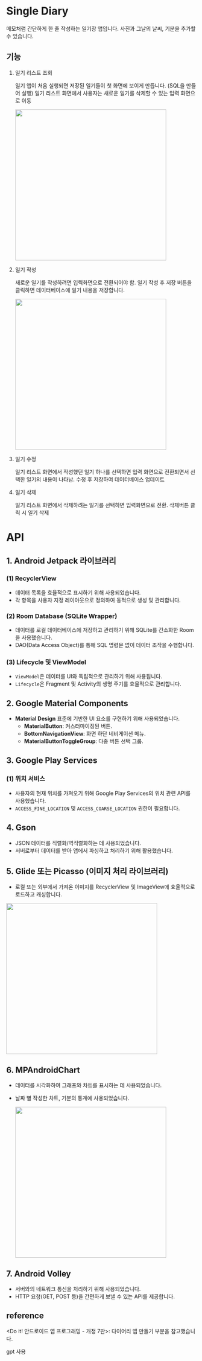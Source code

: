 # Single Diary

메모처럼 간단하게 한 줄 작성하는 일기장 앱입니다. 사진과 그날의 날씨, 기분을 추가할 수 있습니다.

## 기능

1. 일기 리스트 조회
    
    일기 앱이 처음 실행되면 저장된 일기들이 첫 화면에 보이게 만듭니다. (SQL을 만들어 실행) 일기 리스트 화면에서 사용자는 새로운 일기를 삭제할 수 있는 입력 화면으로 이동
   
   <img src ="https://github.com/user-attachments/assets/293198bc-c46c-44e0-ba4d-c1fe77b3342f" Height="400"/>

3. 일기 작성
    
    새로운 일기를 작성하려면 입력화면으로 전환되어야 함. 일기 작성 후 저장 버튼을 클릭하면 데이터베이스에 일기 내용을 저장합니다.
    
    <img src ="https://github.com/user-attachments/assets/29113612-9cd8-4f6e-9fe7-767591b8b774" Height="400"/>

    
4. 일기 수정
    
    일기 리스트 화면에서 작성했던 일기 하나를 선택하면 입력 화면으로 전환되면서 선택한 일기의 내용이 나타남. 수정 후 저장하여 데이터베이스 업데이트
    
5. 일기 삭제
    
    일기 리스트 화면에서 삭제하려는 일기를 선택하면 입력화면으로 전환. 삭제버튼 클릭 시 일기 삭제
    

# API

## **1. Android Jetpack 라이브러리**

### **(1) RecyclerView**

- 데이터 목록을 효율적으로 표시하기 위해 사용되었습니다.
- 각 항목을 사용자 지정 레이아웃으로 정의하여 동적으로 생성 및 관리합니다.

### **(2) Room Database (SQLite Wrapper)**

- 데이터를 로컬 데이터베이스에 저장하고 관리하기 위해 SQLite를 간소화한 Room을 사용했습니다.
- DAO(Data Access Object)를 통해 SQL 명령문 없이 데이터 조작을 수행합니다.

### **(3) Lifecycle 및 ViewModel**

- `ViewModel`은 데이터를 UI와 독립적으로 관리하기 위해 사용됩니다.
- `Lifecycle`은 Fragment 및 Activity의 생명 주기를 효율적으로 관리합니다.

## **2. Google Material Components**

- **Material Design** 표준에 기반한 UI 요소를 구현하기 위해 사용되었습니다.
    - **MaterialButton**: 커스터마이징된 버튼.
    - **BottomNavigationView**: 화면 하단 네비게이션 메뉴.
    - **MaterialButtonToggleGroup**: 다중 버튼 선택 그룹.

## **3. Google Play Services**

### **(1) 위치 서비스**

- 사용자의 현재 위치를 가져오기 위해 Google Play Services의 위치 관련 API를 사용했습니다.
- `ACCESS_FINE_LOCATION` 및 `ACCESS_COARSE_LOCATION` 권한이 필요합니다.

## **4. Gson**

- JSON 데이터를 직렬화/역직렬화하는 데 사용되었습니다.
- 서버로부터 데이터를 받아 앱에서 파싱하고 처리하기 위해 활용했습니다.

## **5. Glide 또는 Picasso (이미지 처리 라이브러리)**

- 로컬 또는 외부에서 가져온 이미지를 RecyclerView 및 ImageView에 효율적으로 로드하고 캐싱합니다.

<img src = "https://github.com/user-attachments/assets/a8579aac-432f-4722-b379-110a981d7bc3" Height="400"/>


## **6. MPAndroidChart**

- 데이터를 시각화하여 그래프와 차트를 표시하는 데 사용되었습니다.
- 날짜 별 작성한 차트, 기분의 통계에 사용되었습니다.
    
    
    <img src = "https://github.com/user-attachments/assets/5c7cc22b-c182-4620-be01-0329e8dbdc14" Height="400"/>

    

## **7. Android Volley**

- 서버와의 네트워크 통신을 처리하기 위해 사용되었습니다.
- HTTP 요청(GET, POST 등)을 간편하게 보낼 수 있는 API를 제공합니다.

## reference

<Do it! 안드로이드 앱 프로그래밍 - 개정 7판>: 다이어리 앱 만들기 부분을 참고했습니다.

gpt 사용
